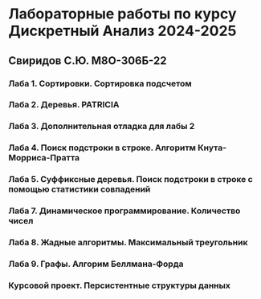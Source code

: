 # Лабораторные работы по курсу Дискретный Анализ 2024-2025
## Свиридов С.Ю. М8О-306Б-22

### Лаба 1. Сортировки. Сортировка подсчетом
### Лаба 2. Деревья. PATRICIA
### Лаба 3. Дополнительная отладка для лабы 2
### Лаба 4. Поиск подстроки в строке. Алгоритм Кнута-Морриса-Пратта
### Лаба 5. Суффиксные деревья. Поиск подстроки в строке с помощью статистики совпадений
### Лаба 7. Динамическое программирование. Количество чисел
### Лаба 8. Жадные алгоритмы. Максимальный треугольник
### Лаба 9. Графы. Алгорим Беллмана-Форда

### Курсовой проект. Персистентные структуры данных

